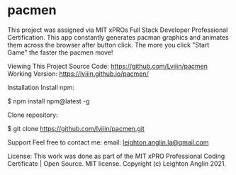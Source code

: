 # pacmen
 
This project was assigned via MIT xPROs Full Stack Developer Professional Certification. This app constantly generates pacman graphics and animates them across the browser after button click. The more you click "Start Game" the faster the pacmen move!

Viewing This Project
Source Code: https://github.com/Lviiin/pacmen
Working Version: https://lviiin.github.io/pacmen/

Installation
Install npm:

$ npm install npm@latest -g

Clone repository:

$ git clone https://github.com/lviiin/pacmen.git

Support
Feel free to contact me:
email: leighton.anglin.la@gmail.com

License:
This work was done as part of the MIT xPRO Professional Coding Certificate | 
Open Source. MIT license.
Copyright (c) Leighton Anglin 2021.